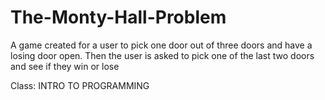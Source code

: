 # The-Monty-Hall-Problem

A game created for a user to pick one door out of three doors and have a losing door open.
Then the user is asked to pick one of the last two doors and see if they win or lose

Class: INTRO TO PROGRAMMING
